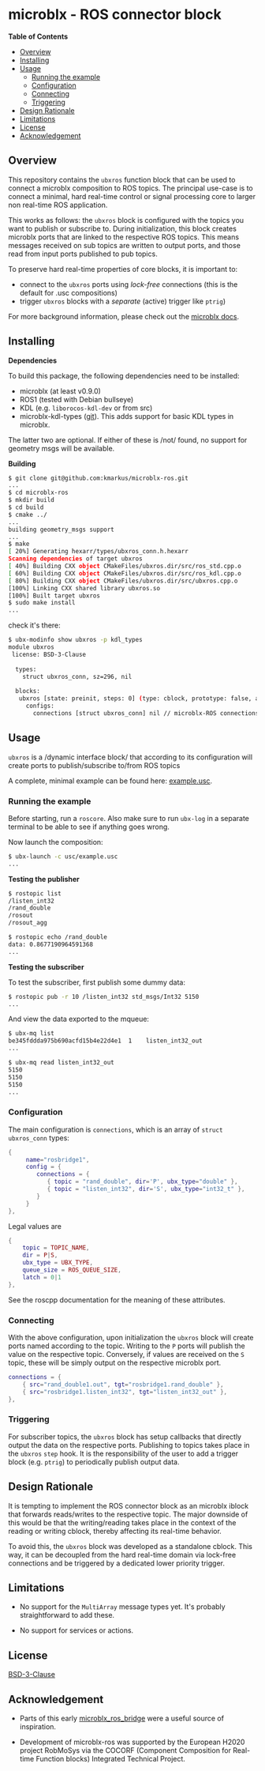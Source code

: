 # microblx - ROS connector block

<!-- markdown-toc start - Don't edit this section. Run M-x markdown-toc-refresh-toc -->
**Table of Contents**

- [Overview](#overview)
- [Installing](#installing)
- [Usage](#usage)
    - [Running the example](#running-the-example)
    - [Configuration](#configuration)
    - [Connecting](#connecting)
    - [Triggering](#triggering)
- [Design Rationale](#design-rationale)
- [Limitations](#limitations)
- [License](#license)
- [Acknowledgement](#acknowledgement)

<!-- markdown-toc end -->

## Overview

This repository contains the `ubxros` function block that can be used
to connect a microblx composition to ROS topics. The principal
use-case is to connect a minimal, hard real-time control or signal
processing core to larger non real-time ROS application.

This works as follows: the `ubxros` block is configured with the
topics you want to publish or subscribe to. During initialization, this
block creates microblx ports that are linked to the respective ROS
topics. This means messages received on sub topics are written to
output ports, and those read from input ports published to pub topics.

To preserve hard real-time properties of core blocks, it is important
to:

- connect to the `ubxros` ports using *lock-free* connections (this is
  the default for .usc compositions)
- trigger `ubxros` blocks with a *separate* (active) trigger like `ptrig`)

For more background information, please check out the [microblx
docs](microblx.readthedocs.io).

## Installing

**Dependencies**

To build this package, the following dependencies need to be
installed:

- microblx (at least v0.9.0)
- ROS1 (tested with Debian bullseye)
- KDL (e.g. `liborocos-kdl-dev` or from src)
- microblx-kdl-types
  ([git](https://github.com/kmarkus/microblx-kdl-types)). This adds
  support for basic KDL types in microblx.
  
The latter two are optional. If either of these is /not/ found, no
support for geometry msgs will be available.

**Building**

```sh
$ git clone git@github.com:kmarkus/microblx-ros.git
...
$ cd microblx-ros
$ mkdir build
$ cd build
$ cmake ../
...
building geometry_msgs support
...
$ make 
[ 20%] Generating hexarr/types/ubxros_conn.h.hexarr
Scanning dependencies of target ubxros
[ 40%] Building CXX object CMakeFiles/ubxros.dir/src/ros_std.cpp.o
[ 60%] Building CXX object CMakeFiles/ubxros.dir/src/ros_kdl.cpp.o
[ 80%] Building CXX object CMakeFiles/ubxros.dir/src/ubxros.cpp.o
[100%] Linking CXX shared library ubxros.so
[100%] Built target ubxros
$ sudo make install
...
```

check it's there:

```sh
$ ubx-modinfo show ubxros -p kdl_types
module ubxros
 license: BSD-3-Clause
 
  types:
    struct ubxros_conn, sz=296, nil
	
  blocks:
   ubxros [state: preinit, steps: 0] (type: cblock, prototype: false, attrs: )
     configs:
       connections [struct ubxros_conn] nil // microblx-ROS connections
```

## Usage

`ubxros` is a /dynamic interface block/ that according to its
configuration will create ports to publish/subscribe to/from ROS
topics

A complete, minimal example can be found here:
[example.usc](./usc/example.usc).

### Running the example

Before starting, run a `roscore`. Also make sure to run `ubx-log` in a
separate terminal to be able to see if anything goes wrong.

Now launch the composition:

```sh
$ ubx-launch -c usc/example.usc
...

```

**Testing the publisher**

```sh
$ rostopic list
/listen_int32
/rand_double
/rosout
/rosout_agg

$ rostopic echo /rand_double 
data: 0.8677190964591368
...
```

**Testing the subscriber**

To test the subscriber, first publish some dummy data:

```sh
$ rostopic pub -r 10 /listen_int32 std_msgs/Int32 5150
...
```

And view the data exported to the mqueue:

```sh
$ ubx-mq list
be345fddda975b690acfd15b4e22d4e1  1    listen_int32_out
...

$ ubx-mq read listen_int32_out
5150
5150
5150
...
```

### Configuration

The main configuration is `connections`, which is an array of `struct
ubxros_conn` types:

```lua
{
	 name="rosbridge1",
	 config = {
	    connections = {
	       { topic = "rand_double", dir='P', ubx_type="double" },
	       { topic = "listen_int32", dir='S', ubx_type="int32_t" },
	    }
	 }
},

```

Legal values are

```Lua
{ 
	topic = TOPIC_NAME,
	dir = P|S, 
	ubx_type = UBX_TYPE,
	queue_size = ROS_QUEUE_SIZE,
	latch = 0|1
},
```

See the roscpp documentation for the meaning of these attributes.

### Connecting

With the above configuration, upon initialization the `ubxros` block
will create ports named according to the topic. Writing to the `P`
ports will publish the value on the respective topic. Conversely, if
values are received on the `S` topic, these will be simply output on
the respective microblx port.

```Lua
connections = {
    { src="rand_double1.out", tgt="rosbridge1.rand_double" },
	{ src="rosbridge1.listen_int32", tgt="listen_int32_out" },
},
```

### Triggering

For subscriber topics, the `ubxros` block has setup callbacks that
directly output the data on the respective ports. Publishing to topics
takes place in the `ubxros` `step` hook. It is the responsibility of
the user to add a trigger block (e.g. `ptrig`) to periodically publish
output data.

## Design Rationale

It is tempting to implement the ROS connector block as an microblx
iblock that forwards reads/writes to the respective topic. The major
downside of this would be that the writing/reading takes place in the
context of the reading or writing cblock, thereby affecting its
real-time behavior.

To avoid this, the `ubxros` block was developed as a standalone
cblock. This way, it can be decoupled from the hard real-time domain
via lock-free connections and be triggered by a dedicated lower
priority trigger.

## Limitations

- No support for the `MultiArray` message types yet. It's probably
  straightforward to add these.

- No support for services or actions.

## License

[BSD-3-Clause](./LICENSE)

## Acknowledgement

- Parts of this early
  [microblx_ros_bridge](https://bitbucket.org/haianos/microblx_ros_bridge/src)
  were a useful source of inspiration.
  
- Development of microblx-ros was supported by the European H2020
  project RobMoSys via the COCORF (Component Composition for Real-time
  Function blocks) Integrated Technical Project.
